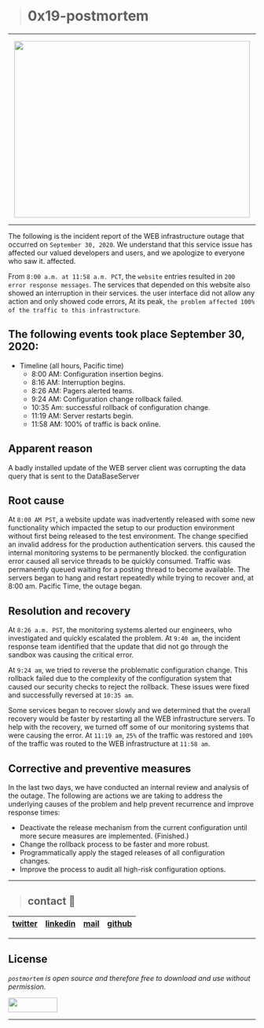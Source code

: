 > # 0x19-postmortem
---

<p align="center"><a href="url"><img src="https://pbs.twimg.com/media/D71yyZAWkAAPRbb.jpg" width="480" height="360"></a></p>

---
The following is the incident report of the WEB infrastructure outage that occurred on `September 30, 2020`. We understand that this service issue has affected our valued developers and users, and we apologize to everyone who saw it. affected.

From `8:00 a.m. at 11:58 a.m. PCT`, the `website` entries resulted in `200 error response messages`. The services that depended on this website also showed an interruption in their services.
the user interface did not allow any action and only showed code errors, At its peak, `the problem affected 100% of the traffic to this infrastructure`.

## The following events took place September 30, 2020:

* Timeline (all hours, Pacific time)
  * 8:00 AM: Configuration insertion begins.
  * 8:16 AM: Interruption begins.
  * 8:26 AM: Pagers alerted teams.
  * 9:24 AM: Configuration change rollback failed.
  * 10:35 Am: successful rollback of configuration change.
  * 11:19 AM: Server restarts begin.
  * 11:58 AM: 100% of traffic is back online.

## Apparent reason

A badly installed update of the WEB server client was corrupting the data query that is sent to the DataBaseServer

## Root cause

At `8:00 AM PST`, a website update was inadvertently released with some new functionality which impacted the setup to our production environment without first being released to the test environment. The change specified an invalid address for the production authentication servers. this caused the internal monitoring systems to be permanently blocked. the configuration error caused all service threads to be quickly consumed. Traffic was permanently queued waiting for a posting thread to become available. The servers began to hang and restart repeatedly while trying to recover and, at 8:00 am. Pacific Time, the outage began.

## Resolution and recovery

At `8:26 a.m. PST`, the monitoring systems alerted our engineers, who investigated and quickly escalated the problem. At `9:40 am`, the incident response team identified that the update that did not go through the sandbox was causing the critical error.

At `9:24 am`, we tried to reverse the problematic configuration change. This rollback failed due to the complexity of the configuration system that caused our security checks to reject the rollback. These issues were fixed and successfully reversed at `10:35 am`.

Some services began to recover slowly and we determined that the overall recovery would be faster by restarting all the WEB infrastructure servers. To help with the recovery, we turned off some of our monitoring systems that were causing the error. At `11:19 am`, `25%` of the traffic was restored and `100%` of the traffic was routed to the WEB infrastructure at `11:58 am`.

## Corrective and preventive measures

In the last two days, we have conducted an internal review and analysis of the outage. The following are actions we are taking to address the underlying causes of the problem and help prevent recurrence and improve response times:

* Deactivate the release mechanism from the current configuration until more secure measures are implemented. (Finished.)
* Change the rollback process to be faster and more robust.
* Programmatically apply the staged releases of all configuration changes.
* Improve the process to audit all high-risk configuration options.

---
> ## contact 💬

| [twitter](https://twitter.com/RICARDO1470) | [linkedin](https://www.linkedin.com/in/ricardo-alfonso-camayo/) | [mail](1466@holbertonschool.com) | [github](https://github.com/ricardo1470/README/blob/master/README.md) |
|---|---|---|---|

---

## License
*`postmortem` is open source and therefore free to download and use without permission.*

<a href="url"><img src="https://www.holbertonschool.com/holberton-logo.png" align="middle" width="100" height="30"></a>

---